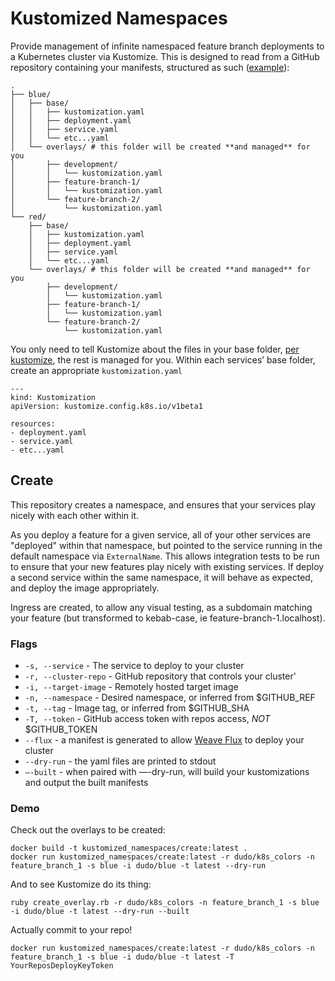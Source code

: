 # Kustomized Namespaces

Provide management of infinite namespaced feature branch deployments to a Kubernetes cluster via Kustomize. This is designed to read from a GitHub repository containing your manifests, structured as such ([example](https://github.com/dudo/k8s_colors)):

    .
    ├── blue/
    │   ├── base/
    │   │   ├── kustomization.yaml
    │   │   ├── deployment.yaml
    │   │   ├── service.yaml
    │   │   └── etc...yaml
    │   └── overlays/ # this folder will be created **and managed** for you
    │       ├── development/
    │       │   └── kustomization.yaml
    │       ├── feature-branch-1/
    │       │   └── kustomization.yaml
    │       └── feature-branch-2/
    │           └── kustomization.yaml
    └── red/
        ├── base/
        │   ├── kustomization.yaml
        │   ├── deployment.yaml
        │   ├── service.yaml
        │   └── etc...yaml
        └── overlays/ # this folder will be created **and managed** for you
            ├── development/
            │   └── kustomization.yaml
            ├── feature-branch-1/
            │   └── kustomization.yaml
            └── feature-branch-2/
                └── kustomization.yaml

You only need to tell Kustomize about the files in your base folder, [per kustomize](https://github.com/kubernetes-sigs/kustomize), the rest is managed for you.
Within each services’ base folder, create an appropriate `kustomization.yaml`

    ---
    kind: Kustomization
    apiVersion: kustomize.config.k8s.io/v1beta1

    resources:
    - deployment.yaml
    - service.yaml
    - etc...yaml

## Create

This repository creates a namespace, and ensures that your services play nicely with each other within it.

As you deploy a feature for a given service, all of your other services are "deployed" within that namespace, but pointed to the service running in the default namespace via `ExternalName`. This allows integration tests to be run to ensure that your new features play nicely with existing services. If deploy a second service within the same namespace, it will behave as expected, and deploy the image appropriately.

Ingress are created, to allow any visual testing, as a subdomain matching your feature (but transformed to kebab-case, ie feature-branch-1.localhost).

### Flags

- `-s, --service` - The service to deploy to your cluster
- `-r, --cluster-repo` - GitHub repository that controls your cluster'
- `-i, --target-image` - Remotely hosted target image
- `-n, --namespace` - Desired namespace, or inferred from $GITHUB_REF
- `-t, --tag` - Image tag, or inferred from $GITHUB_SHA
- `-T, --token` - GitHub access token with repos access, _NOT_ $GITHUB_TOKEN
- `--flux` - a manifest is generated to allow [Weave Flux](https://github.com/weaveworks/flux) to deploy your cluster
- `--dry-run` - the yaml files are printed to stdout
- `—-built` - when paired with —-dry-run, will build your kustomizations and output the built manifests

### Demo

Check out the overlays to be created:

    docker build -t kustomized_namespaces/create:latest .
    docker run kustomized_namespaces/create:latest -r dudo/k8s_colors -n feature_branch_1 -s blue -i dudo/blue -t latest --dry-run

And to see Kustomize do its thing:

    ruby create_overlay.rb -r dudo/k8s_colors -n feature_branch_1 -s blue -i dudo/blue -t latest --dry-run --built

Actually commit to your repo!

    docker run kustomized_namespaces/create:latest -r dudo/k8s_colors -n feature_branch_1 -s blue -i dudo/blue -t latest -T YourReposDeployKeyToken
